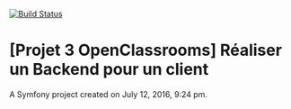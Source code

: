 [![Build Status](https://travis-ci.org/florentingarnier/Projet_Louvre_OC.svg?branch=master)](https://travis-ci.org/florentingarnier/Projet_Louvre_OC)

[Projet 3 OpenClassrooms] Réaliser un Backend pour un client
======

A Symfony project created on July 12, 2016, 9:24 pm.
